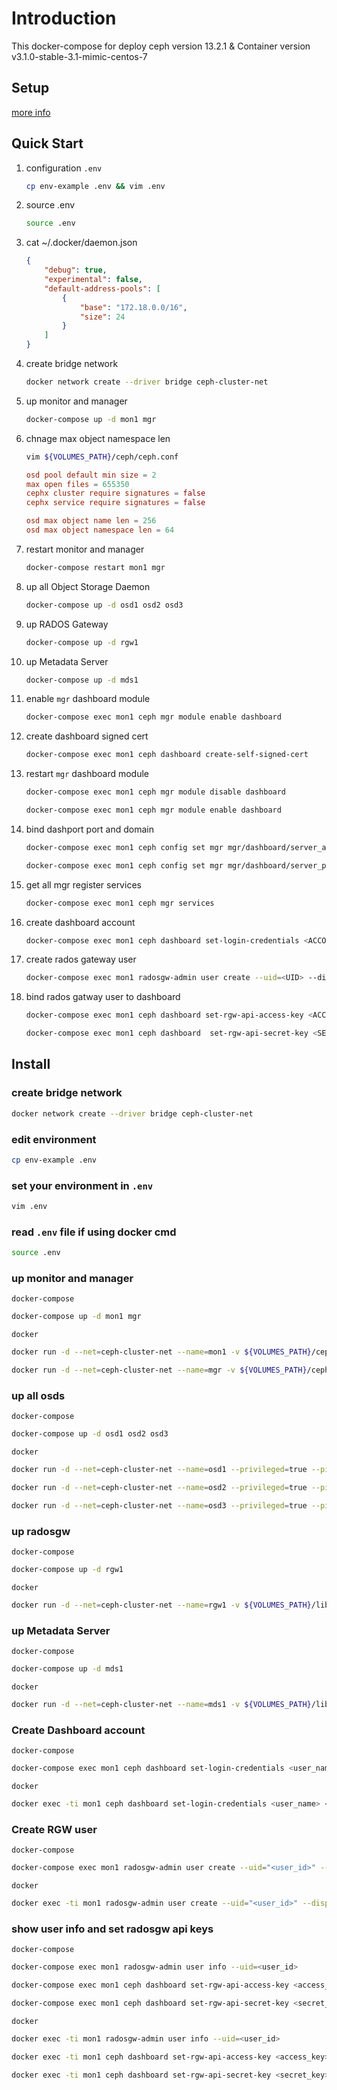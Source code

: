 # Introduction

This docker-compose for deploy ceph version 13.2.1 & Container version v3.1.0-stable-3.1-mimic-centos-7

## Setup

[more info](http://docs.ceph.com/docs/mimic/mgr/dashboard)

## Quick Start

1. configuration `.env`

    ``` bash
    cp env-example .env && vim .env
    ```

2. source .env

    ``` bash
    source .env
    ```

3. cat ~/.docker/daemon.json

    ```json
    {
        "debug": true,
        "experimental": false,
        "default-address-pools": [
            {
                "base": "172.18.0.0/16",
                "size": 24
            }
        ]
    }
    ```

4. create bridge network

    ``` bash
    docker network create --driver bridge ceph-cluster-net
    ```

5. up monitor and manager

    ``` bash
    docker-compose up -d mon1 mgr
    ```

6. chnage max object namespace len 

    ``` bash
    vim ${VOLUMES_PATH}/ceph/ceph.conf
    ```

    ``` conf
    osd pool default min size = 2
    max open files = 655350
    cephx cluster require signatures = false
    cephx service require signatures = false

    osd max object name len = 256
    osd max object namespace len = 64
    ```

7. restart monitor and manager

    ``` bash
    docker-compose restart mon1 mgr
    ```

8. up all Object Storage Daemon

    ``` bash
    docker-compose up -d osd1 osd2 osd3
    ```

9. up RADOS Gateway

    ``` bash
    docker-compose up -d rgw1
    ```

10. up Metadata Server

    ``` bash
    docker-compose up -d mds1
    ```

11. enable `mgr` dashboard module

    ``` bash
    docker-compose exec mon1 ceph mgr module enable dashboard
    ```

12. create dashboard signed cert

    ``` bash
    docker-compose exec mon1 ceph dashboard create-self-signed-cert
    ```

13. restart `mgr` dashboard module

    ``` bash
    docker-compose exec mon1 ceph mgr module disable dashboard
    ```

    ``` bash
    docker-compose exec mon1 ceph mgr module enable dashboard
    ```

14. bind dashport port and domain

    ``` bash
    docker-compose exec mon1 ceph config set mgr mgr/dashboard/server_addr mgr
    ```

    ``` bash
    docker-compose exec mon1 ceph config set mgr mgr/dashboard/server_port 8443
    ```

15. get all mgr register services

    ``` bash
    docker-compose exec mon1 ceph mgr services
    ```

16. create dashboard account

    ``` bash
    docker-compose exec mon1 ceph dashboard set-login-credentials <ACCOUNT> <PASSWORD>
    ```

17. create rados gateway user

    ``` bash
    docker-compose exec mon1 radosgw-admin user create --uid=<UID> --display-name=<DISPLAYNAME> --system
    ```

18. bind rados gatway user to dashboard

    ``` bash
    docker-compose exec mon1 ceph dashboard set-rgw-api-access-key <ACCESS_KEY>
    ```

    ``` bash
    docker-compose exec mon1 ceph dashboard  set-rgw-api-secret-key <SECRET_KEY>
    ```

## Install

### create bridge network

``` bash
docker network create --driver bridge ceph-cluster-net
```

### edit environment

``` bash
cp env-example .env
```

### set your environment in `.env`

``` bash
vim .env
```

### read `.env` file if using docker cmd

``` bash
source .env
```

### up monitor and manager

`docker-compose`

``` bash
docker-compose up -d mon1 mgr
```

`docker`

``` bash
docker run -d --net=ceph-cluster-net --name=mon1 -v ${VOLUMES_PATH}/ceph:/etc/ceph/ -v ${VOLUMES_PATH}/lib/ceph/:/var/lib/ceph/ -e MON_IP=${MON1_IP} -e CEPH_PUBLIC_NETWORK=${MON1_CEPH_PUBLIC_NETWORK} ceph/daemon:${CEPH_CONTAINER_VERSION} mon
```

``` bash
docker run -d --net=ceph-cluster-net --name=mgr -v ${VOLUMES_PATH}/ceph:/etc/ceph -v ${VOLUMES_PATH}/lib/ceph/:/var/lib/ceph -p ${DASHBOARD_PORT}:${INTERNAL_DASHBOARD_PORT} ceph/daemon:${CEPH_CONTAINER_VERSION} mgr
```

### up all osds

`docker-compose`

``` bash
docker-compose up -d osd1 osd2 osd3
```

`docker`

``` bash
docker run -d --net=ceph-cluster-net --name=osd1 --privileged=true --pid=host -v ${VOLUMES_PATH}/ceph:/etc/ceph -v ${VOLUMES_PATH}/lib/ceph/:/var/lib/ceph/ -v ${OSD_PATH}/osd1:/var/lib/ceph/osd ceph/daemon:${CEPH_CONTAINER_VERSION} osd_directory
```

``` bash
docker run -d --net=ceph-cluster-net --name=osd2 --privileged=true --pid=host -v ${VOLUMES_PATH}/ceph:/etc/ceph -v ${VOLUMES_PATH}/lib/ceph/:/var/lib/ceph/ -v ${OSD_PATH}/osd2:/var/lib/ceph/osd ceph/daemon:${CEPH_CONTAINER_VERSION} osd_directory
```

``` bash
docker run -d --net=ceph-cluster-net --name=osd3 --privileged=true --pid=host -v ${VOLUMES_PATH}/ceph:/etc/ceph -v ${VOLUMES_PATH}/lib/ceph/:/var/lib/ceph/ -v ${OSD_PATH}/osd3:/var/lib/ceph/osd ceph/daemon:${CEPH_CONTAINER_VERSION} osd_directory
```

### up radosgw

`docker-compose`

``` bash
docker-compose up -d rgw1
```

`docker`

``` bash
docker run -d --net=ceph-cluster-net --name=rgw1 -v ${VOLUMES_PATH}/lib/ceph/:/var/lib/ceph/ -v ${VOLUMES_PATH}/ceph:/etc/ceph -p ${RGW_PORT}:8080 ceph/daemon:${CEPH_CONTAINER_VERSION} rgw
```

### up Metadata Server

`docker-compose`

``` bash
docker-compose up -d mds1
```

`docker`

``` bash
docker run -d --net=ceph-cluster-net --name=mds1 -v ${VOLUMES_PATH}/lib/ceph/:/var/lib/ceph/ -v ${VOLUMES_PATH}/ceph:/etc/ceph -e CEPHFS_CREATE=1 ceph/daemon:${CEPH_CONTAINER_VERSION} mds
```

### Create Dashboard account

`docker-compose`

``` bash
docker-compose exec mon1 ceph dashboard set-login-credentials <user_name> <password>
```

`docker`

``` bash
docker exec -ti mon1 ceph dashboard set-login-credentials <user_name> <password>
```

### Create RGW user

`docker-compose`

``` bash
docker-compose exec mon1 radosgw-admin user create --uid="<user_id>" --display-name="<display_name>" --email="<email>"
```

`docker`

``` bash
docker exec -ti mon1 radosgw-admin user create --uid="<user_id>" --display-name="<display_name>" --email="<email>"
```

### show user info and set radosgw api keys

`docker-compose`

``` bash
docker-compose exec mon1 radosgw-admin user info --uid=<user_id>
```

``` bash
docker-compose exec mon1 ceph dashboard set-rgw-api-access-key <access_key>
```

``` bash
docker-compose exec mon1 ceph dashboard set-rgw-api-secret-key <secret_key>
```

`docker`

``` bash
docker exec -ti mon1 radosgw-admin user info --uid=<user_id>
```

``` bash
docker exec -ti mon1 ceph dashboard set-rgw-api-access-key <access_key>
```

``` bash
docker exec -ti mon1 ceph dashboard set-rgw-api-secret-key <secret_key>
```
